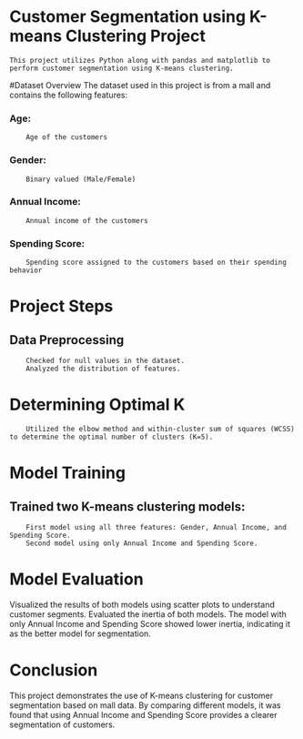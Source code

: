 # Customer Segmentation using K-means Clustering Project
    This project utilizes Python along with pandas and matplotlib to perform customer segmentation using K-means clustering.

#Dataset Overview
    The dataset used in this project is from a mall and contains the following features:

  ### Age: 
        Age of the customers
  ### Gender: 
        Binary valued (Male/Female)
  ### Annual Income: 
        Annual income of the customers
  ### Spending Score: 
        Spending score assigned to the customers based on their spending behavior
# Project Steps
## Data Preprocessing
        Checked for null values in the dataset.
        Analyzed the distribution of features.

# Determining Optimal K
        Utilized the elbow method and within-cluster sum of squares (WCSS) to determine the optimal number of clusters (K=5).
# Model Training
## Trained two K-means clustering models:
        First model using all three features: Gender, Annual Income, and Spending Score.
        Second model using only Annual Income and Spending Score.
# Model Evaluation
Visualized the results of both models using scatter plots to understand customer segments.
Evaluated the inertia of both models.
The model with only Annual Income and Spending Score showed lower inertia, indicating it as the better model for segmentation.
# Conclusion
This project demonstrates the use of K-means clustering for customer segmentation based on mall data. By comparing different models, it was found that using Annual Income and Spending Score provides a clearer segmentation of customers.
